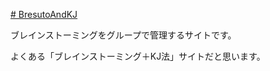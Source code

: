 [# BresutoAndKJ](https://uni928.github.io/BresutoAndKJ/)

ブレインストーミングをグループで管理するサイトです。

よくある「ブレインストーミング＋KJ法」サイトだと思います。
